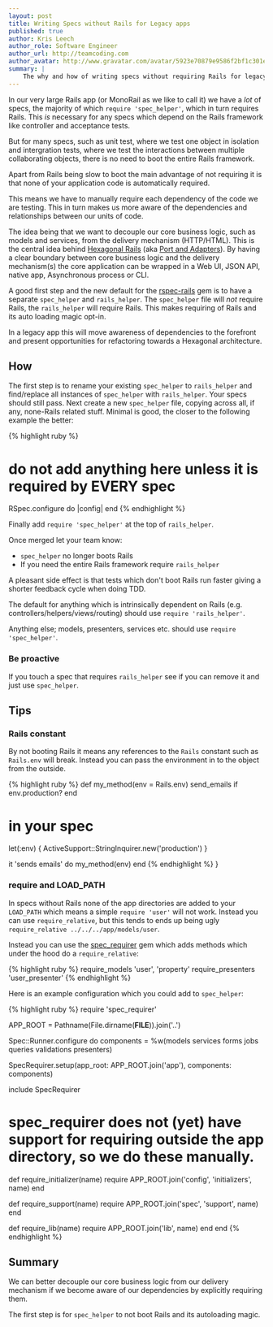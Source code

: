 ```yaml
---
layout: post
title: Writing Specs without Rails for Legacy apps
published: true
author: Kris Leech
author_role: Software Engineer
author_url: http://teamcoding.com
author_avatar: http://www.gravatar.com/avatar/5923e70879e9586f2bf1c301e3f80e22.png
summary: |
    The why and how of writing specs without requiring Rails for legacy apps in order to move towards a hexagonal style architecture.
---
```


In our very large Rails app (or MonoRail as we like to call it) we have a _lot_ of specs, the majority of which `require 'spec_helper'`, which in turn requires Rails. This _is_ necessary for any specs which depend on the Rails framework like controller and acceptance tests.

But for many specs, such as unit test, where we test one object in isolation and intergration tests, where we test the interactions between multiple collaborating objects, there is no need to boot the entire Rails framework.

Apart from Rails being slow to boot the main advantage of not requiring it is that none of your application code is automatically required.

This means we have to manually require each dependency of the code we are testing. This in turn makes us more aware of the dependencies and relationships between our units of code.

The idea being that we want to decouple our core business logic, such as models and services, from the delivery mechanism (HTTP/HTML). This is the central idea behind [Hexagonal Rails](http://rubyrogues.com/078-rr-hexagonal-rails-with-matt-wynne-and-kevin-rutherford/) (aka [Port and Adapters](http://alistair.cockburn.us/Hexagonal+architecture)). By having a clear boundary between core business logic and the delivery mechanism(s) the core application can be wrapped in a Web UI, JSON API, native app, Asynchronous process or CLI.

A good first step and the new default for the [rspec-rails](https://github.com/rspec/rspec-rails) gem is to have a separate `spec_helper` and `rails_helper`. The `spec_helper` file will _not_ require Rails, the `rails_helper` will require Rails. This makes requiring of Rails and its auto loading magic opt-in.

In a legacy app this will move awareness of dependencies to the forefront and present opportunities for refactoring towards a Hexagonal architecture.

## How

The first step is to rename your existing `spec_helper` to `rails_helper` and find/replace all instances of `spec_helper` with `rails_helper`. Your specs should still pass. Next create a new `spec_helper` file, copying across all, if any, none-Rails related stuff. Minimal is good, the closer to the following example the better:

{% highlight ruby %}
# do not add anything here unless it is required by EVERY spec

RSpec.configure do |config|
end
{% endhighlight %}

Finally add `require 'spec_helper'` at the top of `rails_helper`.

Once merged let your team know:

* `spec_helper` no longer boots Rails
* If you need the entire Rails framework require `rails_helper`

A pleasant side effect is that tests which don't boot Rails run faster giving a shorter feedback cycle when doing TDD.

The default for anything which is intrinsically dependent on Rails (e.g. controllers/helpers/views/routing) should use `require 'rails_helper'`.

Anything else; models, presenters, services etc. should use `require 'spec_helper'`.

### Be proactive

If you touch a spec that requires `rails_helper` see if you can remove it and just use `spec_helper`.

## Tips

### Rails constant

By not booting Rails it means any references to the `Rails` constant such as `Rails.env` will break. Instead you can pass the environment in to the object from the outside.

{% highlight ruby %}
def my_method(env = Rails.env)
  send_emails if env.production?
end

# in your spec
let(:env) { ActiveSupport::StringInquirer.new('production') }

it 'sends emails' do
  my_method(env)
end
{% endhighlight %} }

### require and LOAD_PATH

In specs without Rails none of the app directories are added to your `LOAD_PATH` which means a simple `require 'user'` will not work. Instead you can use `require_relative`, but this tends to ends up being ugly `require_relative ../../../app/models/user`.

Instead you can use the [spec_requirer](https://github.com/HouseTrip/spec_requirer) gem which adds methods which under the hood do a `require_relative`:

{% highlight ruby %}
require_models     'user', 'property'
require_presenters 'user_presenter'
{% endhighlight %}

Here is an example configuration which you could add to `spec_helper`:

{% highlight ruby %}
require 'spec_requirer'

APP_ROOT = Pathname(File.dirname(__FILE__)).join('..')

Spec::Runner.configure do
  components = %w(models services forms jobs queries validations presenters)

  SpecRequirer.setup(app_root: APP_ROOT.join('app'), components: components)

  include SpecRequirer

  # spec_requirer does not (yet) have support for requiring outside the app directory, so we do these manually.
  def require_initializer(name)
    require APP_ROOT.join('config', 'initializers', name)
  end

  def require_support(name)
    require APP_ROOT.join('spec', 'support', name)
  end

  def require_lib(name)
    require APP_ROOT.join('lib', name)
  end
end
{% endhighlight %}

## Summary

We can better decouple our core business logic from our delivery mechanism if we become aware of our dependencies by explicitly requiring them.

The first step is for `spec_helper` to not boot Rails and its autoloading magic.
